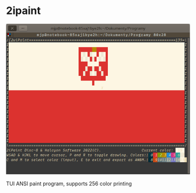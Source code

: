 # 2ipaint
![Example photo](/Zrzut%20ekranu%20z%202022-04-29%2019-57-52.png)

TUI ANSI paint program, supports 256 color printing
